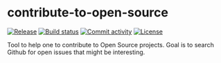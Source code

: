 # contribute-to-open-source

[![Release](https://img.shields.io/github/v/release/mikeweltevrede/contribute-to-open-source)](https://img.shields.io/github/v/release/mikeweltevrede/contribute-to-open-source)
[![Build status](https://img.shields.io/github/actions/workflow/status/mikeweltevrede/contribute-to-open-source/main.yml?branch=main)](https://github.com/mikeweltevrede/contribute-to-open-source/actions/workflows/main.yml?query=branch%3Amain)
[![Commit activity](https://img.shields.io/github/commit-activity/m/mikeweltevrede/contribute-to-open-source)](https://img.shields.io/github/commit-activity/m/mikeweltevrede/contribute-to-open-source)
[![License](https://img.shields.io/github/license/mikeweltevrede/contribute-to-open-source)](https://img.shields.io/github/license/mikeweltevrede/contribute-to-open-source)

Tool to help one to contribute to Open Source projects. Goal is to search Github for open issues that might be interesting.
